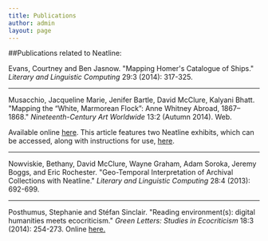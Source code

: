 ```yaml
---
title: Publications
author: admin
layout: page
---
```


##Publications related to Neatline:

Evans, Courtney and Ben Jasnow. "Mapping Homer's Catalogue of Ships." *Literary and Linguistic Computing* 29:3 (2014): 317-325.

***

Musacchio, Jacqueline Marie, Jenifer Bartle, David McClure, Kalyani Bhatt. "Mapping the “White, Marmorean Flock”: Anne Whitney Abroad, 1867–1868." *Nineteenth-Century Art Worldwide* 13:2 (Autumn 2014). Web.

Available online [here](http://www.19thc-artworldwide.org/index.php/autumn14/musacchio-introduction). This article features two Neatline exhibits, which can be accessed, along with instructions for use, [here](http://www.19thc-artworldwide.org/index.php/autumn14/musacchio-mapping-a-member-of-the-white-marmorean-flock).

***

Nowviskie, Bethany, David McClure, Wayne Graham, Adam Soroka, Jeremy Boggs, and Eric Rochester. "Geo-Temporal Interpretation of Archival Collections with Neatline." *Literary and Linguistic Computing* 28:4 (2013): 692-699.

***

Posthumus, Stephanie and Stéfan Sinclair. "Reading environment(s): digital humanities meets ecocriticism." *Green Letters: Studies in Ecocriticism* 18:3 (2014): 254-273. Online [here.](http://www.tandfonline.com/eprint/ADF8WrrzqQG3si2C2S5h/full)

